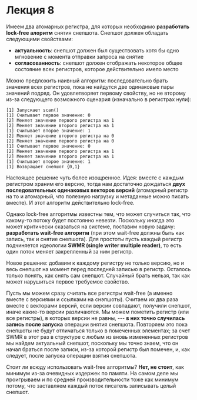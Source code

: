 # Лекция 8

Имеем два атомарных регистра, для которых необходимо **разработать lock-free алоритм** снятия снепшота. Снепшот должен обладать следующими свойствами:

- **актуальность**: снепшот должен был существовать хотя бы одно мгновение с момента отправки запроса на снятие
- **согласованность**: снепшот должен отображать некоторое общее состояние всех регистров, которое действительно имело место

Можно предложить наивный алгоритм:  последовательно брать значения всех регистров, пока не найдутся две одинаковые пары значений подряд. Он удовлетворяет первому свойству, но не второму из-за следующего возможного сценария (изначально в регистрах нули):

```
[1] Запускает scan()
[1] Считывает первое значение: 0
[2] Меняет значение первого регистра на 1
[2] Меняет значение второго регистра на 1
[1] Считывает второе значение: 1
[2] Меняет значение второго регистра на 0
[2] Меняет значение первого регистра на 0
[1] Считывает первое значение: 0
[2] Меняет значение первого регистра на 1
[2] Меняет значение второго регистра на 1
[1] Считывает второе значение: 1
[1] Возвращает снепшот {0,1}
```

Настоящее решение чуть более изощренное. Идея: вместе с каждым регистром храним его версию, тогда нам достаточно дождаться **двух последовательных одинаковых векторов версий** (атомарный регистр на то и атомарный, что полезную нагрузку и метаданные можно писать вместе). И этот алгоритм действительно lock-free.

Однако lock-free алгоритмы известны тем, что может случиться так, что какому-то потоку будет постоянно невезти. Поскольку иногда это может критически сказаться на системе, поставим новую задачу: **разработать wait-free алгоритм** (при этом wait-free должны быть как запись, так и снятие снепшота). Для простоты пусть каждый регистр подчиняется идеологии **SWMR (single writer multiple reader)**, то есть один поток меняет закрепленный за ним регистр.

Новое решение: добавим к каждому регистру не только версию, но и весь снепшот на момент перед последней записью в регистр. Осталось только понять, как снять сам снепшот. Случайный брать нельзя, так как может нарушиться первое требуемое свойство.

Пусть мы можем сразу считать все регистры wait-free (а именно вместе с версиями и ссылками на снэпшоты). Считаем их два раза вместе с векторами версий, если версии совпадают, получили снепшот, иначе какие-то версии различаются. Мы можем пометить регистр (или все регистры), в которых версии не равны, --- **в них точно случилась запись после запуска** операции внятия снепшота. Повторяем это пока снепшоты не будут отличаться только в помеченных элементах; за счет SWMR в этот раз в структуре с любым из вновь измененных регистров мы найдем актуальный снепшот, поскольку мы точно знаем, что он начал браться после записи, из-за которой регистр был помечен, и, как следует, после запуска операции взятия снепшота.

Стоит ли всюду использовать wait-free алгоритмы? **Нет, не стоит**, как минимум из-за очевидных издержек по памяти. На самом деле мы проигрываем и по средней производительности тоже как минимум потому, что заставляем каждый поток писатель записывать целый снепшот.
<!--stackedit_data:
eyJoaXN0b3J5IjpbLTI4Mjg2MjI3OF19
-->